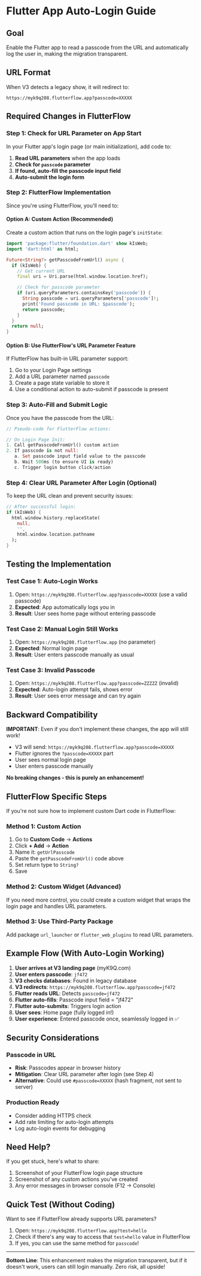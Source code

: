 # Flutter App Auto-Login Guide

## Goal
Enable the Flutter app to read a passcode from the URL and automatically log the user in, making the migration transparent.

## URL Format
When V3 detects a legacy show, it will redirect to:
```
https://myk9q208.flutterflow.app?passcode=XXXXX
```

## Required Changes in FlutterFlow

### Step 1: Check for URL Parameter on App Start

In your Flutter app's login page (or main initialization), add code to:

1. **Read URL parameters** when the app loads
2. **Check for `passcode` parameter**
3. **If found, auto-fill the passcode input field**
4. **Auto-submit the login form**

### Step 2: FlutterFlow Implementation

Since you're using FlutterFlow, you'll need to:

#### Option A: Custom Action (Recommended)
Create a custom action that runs on the login page's `initState`:

```dart
import 'package:flutter/foundation.dart' show kIsWeb;
import 'dart:html' as html;

Future<String?> getPasscodeFromUrl() async {
  if (kIsWeb) {
    // Get current URL
    final uri = Uri.parse(html.window.location.href);

    // Check for passcode parameter
    if (uri.queryParameters.containsKey('passcode')) {
      String passcode = uri.queryParameters['passcode']!;
      print('Found passcode in URL: $passcode');
      return passcode;
    }
  }
  return null;
}
```

#### Option B: Use FlutterFlow's URL Parameter Feature
If FlutterFlow has built-in URL parameter support:

1. Go to your Login Page settings
2. Add a URL parameter named `passcode`
3. Create a page state variable to store it
4. Use a conditional action to auto-submit if passcode is present

### Step 3: Auto-Fill and Submit Logic

Once you have the passcode from the URL:

```dart
// Pseudo-code for FlutterFlow actions:

// On Login Page Init:
1. Call getPasscodeFromUrl() custom action
2. If passcode is not null:
   a. Set passcode input field value to the passcode
   b. Wait 500ms (to ensure UI is ready)
   c. Trigger login button click/action
```

### Step 4: Clear URL Parameter After Login (Optional)

To keep the URL clean and prevent security issues:

```dart
// After successful login:
if (kIsWeb) {
  html.window.history.replaceState(
    null,
    '',
    html.window.location.pathname
  );
}
```

## Testing the Implementation

### Test Case 1: Auto-Login Works
1. Open: `https://myk9q208.flutterflow.app?passcode=XXXXX` (use a valid passcode)
2. **Expected**: App automatically logs you in
3. **Result**: User sees home page without entering passcode

### Test Case 2: Manual Login Still Works
1. Open: `https://myk9q208.flutterflow.app` (no parameter)
2. **Expected**: Normal login page
3. **Result**: User enters passcode manually as usual

### Test Case 3: Invalid Passcode
1. Open: `https://myk9q208.flutterflow.app?passcode=ZZZZZ` (invalid)
2. **Expected**: Auto-login attempt fails, shows error
3. **Result**: User sees error message and can try again

## Backward Compatibility

**IMPORTANT**: Even if you don't implement these changes, the app will still work!

- V3 will send: `https://myk9q208.flutterflow.app?passcode=XXXXX`
- Flutter ignores the `?passcode=XXXXX` part
- User sees normal login page
- User enters passcode manually

**No breaking changes - this is purely an enhancement!**

## FlutterFlow Specific Steps

If you're not sure how to implement custom Dart code in FlutterFlow:

### Method 1: Custom Action
1. Go to **Custom Code** → **Actions**
2. Click **+ Add** → **Action**
3. Name it: `getUrlPasscode`
4. Paste the `getPasscodeFromUrl()` code above
5. Set return type to `String?`
6. Save

### Method 2: Custom Widget (Advanced)
If you need more control, you could create a custom widget that wraps the login page and handles URL parameters.

### Method 3: Use Third-Party Package
Add package `url_launcher` or `flutter_web_plugins` to read URL parameters.

## Example Flow (With Auto-Login Working)

1. **User arrives at V3 landing page** (myK9Q.com)
2. **User enters passcode**: `jf472`
3. **V3 checks databases**: Found in legacy database
4. **V3 redirects**: `https://myk9q208.flutterflow.app?passcode=jf472`
5. **Flutter reads URL**: Detects `passcode=jf472`
6. **Flutter auto-fills**: Passcode input field = "jf472"
7. **Flutter auto-submits**: Triggers login action
8. **User sees**: Home page (fully logged in!)
9. **User experience**: Entered passcode once, seamlessly logged in ✅

## Security Considerations

### Passcode in URL
- **Risk**: Passcodes appear in browser history
- **Mitigation**: Clear URL parameter after login (see Step 4)
- **Alternative**: Could use `#passcode=XXXXX` (hash fragment, not sent to server)

### Production Ready
- Consider adding HTTPS check
- Add rate limiting for auto-login attempts
- Log auto-login events for debugging

## Need Help?

If you get stuck, here's what to share:
1. Screenshot of your FlutterFlow login page structure
2. Screenshot of any custom actions you've created
3. Any error messages in browser console (F12 → Console)

## Quick Test (Without Coding)

Want to see if FlutterFlow already supports URL parameters?

1. Open: `https://myk9q208.flutterflow.app?test=hello`
2. Check if there's any way to access that `test=hello` value in FlutterFlow
3. If yes, you can use the same method for `passcode`!

---

**Bottom Line**: This enhancement makes the migration transparent, but if it doesn't work, users can still login manually. Zero risk, all upside!
